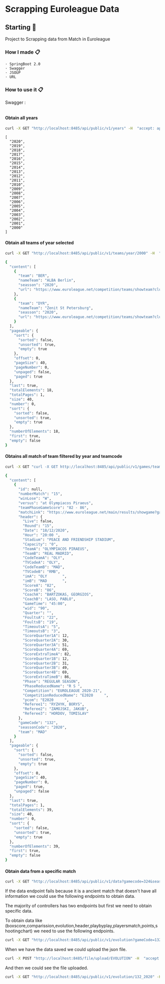 # Scrapping Euroleague Data

## Starting 🚀

Project to Scrapping data from Match in Euroleague

### How I made 📋

    · SpringBoot 2.0
    · Swagger
    · JSOUP
    · URL

### How to use it 📋

Swagger : 
```bash

```

#### Obtain all years 

```bash
curl -X GET "http://localhost:8485/api/public/v1/years" -H  "accept: application/json"
```

```
[
  "2020",
  "2019",
  "2018",
  "2017",
  "2016",
  "2015",
  "2014",
  "2013",
  "2012",
  "2011",
  "2010",
  "2009",
  "2008",
  "2007",
  "2006",
  "2005",
  "2004",
  "2003",
  "2002",
  "2001",
  "2000"
]
```

#### Obtain all teams of year selected

```bash
curl -X GET "http://localhost:8485/api/public/v1/teams/year/2000" -H  "accept: application/json"
```

```bash
{
  "content": [
    {
      "team": "BER",
      "nameTeam": "ALBA Berlin",
      "seasson": "2020",
      "url": "https://www.euroleague.net/competition/teams/showteam?clubcode=BER&seasoncode=E2020"
    },
    {
      "team": "DYR",
      "nameTeam": "Zenit St Petersburg",
      "seasson": "2020",
      "url": "https://www.euroleague.net/competition/teams/showteam?clubcode=DYR&seasoncode=E2020"
    }
  ],
  "pageable": {
    "sort": {
      "sorted": false,
      "unsorted": true,
      "empty": true
    },
    "offset": 0,
    "pageSize": 40,
    "pageNumber": 0,
    "unpaged": false,
    "paged": true
  },
  "last": true,
  "totalElements": 18,
  "totalPages": 1,
  "size": 40,
  "number": 0,
  "sort": {
    "sorted": false,
    "unsorted": true,
    "empty": true
  },
  "numberOfElements": 18,
  "first": true,
  "empty": false
}
```
#### Obtains all match of team filtered by year and teamcode

```bash
curl -X GET "curl -X GET http://localhost:8485/api/public/v1/games/teams/showteam?clubcode=MAD&seasoncode=2020" -H  "accept: application/json"
```

```bash
{
  "content": [
    {
      "id": null,
      "numberMatch": "15",
      "winLose": "W",
      "versus": "at Olympiacos Piraeus",
      "teamPhaseGameScore": "82 - 86",
      "matchLink": "https://www.euroleague.net/main/results/showgame?gamecode=132&seasoncode=E2020",
      "header": {
        "Live": false,
        "Round": "15",
        "Date": "18/12/2020",
        "Hour": "20:00 ",
        "Stadium": "PEACE AND FRIENDSHIP STADIUM",
        "Capacity": "0",
        "TeamA": "OLYMPIACOS PIRAEUS",
        "TeamB": "REAL MADRID",
        "CodeTeamA": "OLY",
        "TVCodeA": "OLY",
        "CodeTeamB": "MAD",
        "TVCodeB": "RMB",
        "imA": "OLY       ",
        "imB": "MAD       ",
        "ScoreA": "82",
        "ScoreB": "86",
        "CoachA": "BARTZOKAS, GEORGIOS",
        "CoachB": "LASO, PABLO",
        "GameTime": "45:00",
        "wid": "90",
        "Quarter": "",
        "FoultsA": "22",
        "FoultsB": "19",
        "TimeoutsA": "5",
        "TimeoutsB": "3",
        "ScoreQuarter1A": 12,
        "ScoreQuarter2A": 30,
        "ScoreQuarter3A": 51,
        "ScoreQuarter4A": 69,
        "ScoreExtraTimeA": 82,
        "ScoreQuarter1B": 12,
        "ScoreQuarter2B": 31,
        "ScoreQuarter3B": 49,
        "ScoreQuarter4B": 69,
        "ScoreExtraTimeB": 86,
        "Phase": "REGULAR SEASON",
        "PhaseReducedName": "R S ",
        "Competition": "EUROLEAGUE 2020-21",
        "CompetitionReducedName": "E2020     ",
        "pcom": "E2020     ",
        "Referee1": "RYZHYK, BORYS",
        "Referee2": "ZAMOJSKI, JAKUB",
        "Referee3": "HORDOV, TOMISLAV"
      },
      "gameCode": "132",
      "seassonCode": "2020",
      "team": "MAD"
    }
  ],
  "pageable": {
    "sort": {
      "sorted": false,
      "unsorted": true,
      "empty": true
    },
    "offset": 0,
    "pageSize": 40,
    "pageNumber": 0,
    "paged": true,
    "unpaged": false
  },
  "last": true,
  "totalPages": 1,
  "totalElements": 39,
  "size": 40,
  "number": 0,
  "sort": {
    "sorted": false,
    "unsorted": true,
    "empty": true
  },
  "numberOfElements": 39,
  "first": true,
  "empty": false
}
```

#### Obtain data from a specific match

```bash
curl -X GET "http://localhost:8485/api/public/v1/data?gamecode=324&seasoncode=2020" -H  "accept: application/json"
```

If the data endpoint fails because it is a ancient match that doesn't have all information we could use the following endpoints to obtain data.

The majority of controllers has two endpoints but first we need to obtain specific data.

To obtain data like (boxscore,comparission,evolution,header,playbyplay,playersmatch,points,shootingchart) we need to use the following endpoints.

```bash
curl -X GET "http://localhost:8485/api/public/v1/evolution?gameCode=132&seassonCode=2020" -H  "accept: application/json"
```

When we have the data saved we could upload the json file.

```bash
curl -X POST "http://localhost:8485/file/upload/EVOLUTION" -H  "accept: application/json" -H  "Content-Type: application/json" -d "{\"file\":\"string\"}"
```

And then we could see the file uploaded.

```bash
curl -X GET "http://localhost:8485/api/public/v1/evolution/132_2020" -H  "accept: application/json"
```